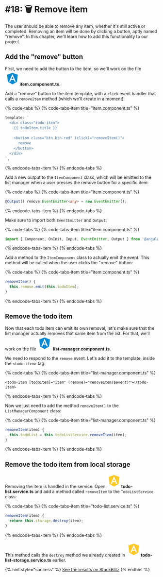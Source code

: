 # \#18: 🗑 Remove item

The user should be able to remove any item, whether it's still active or completed. Removing an item will be done by clicking a button, aptly named "remove". In this chapter, we'll learn how to add this functionality to our project.

## Add the "remove" button

First, we need to add the button to the item, so we'll work on the file   
![](.gitbook/assets/component.svg)**item.component.ts**.

Add a "remove" button to the item template, with a `click` event handler that calls a `removeItem` method \(which we'll create in a moment\):

{% code-tabs %}
{% code-tabs-item title="item.component.ts" %}
```typescript
template: `
  <div class="todo-item">
    {{ todoItem.title }}

    <button class="btn btn-red" (click)="removeItem()">
      remove
    </button>
  </div>
`,
```
{% endcode-tabs-item %}
{% endcode-tabs %}

Add a new output to the `ItemComponent` class, which will be emitted to the list manager when a user presses the remove button for a specific item:

{% code-tabs %}
{% code-tabs-item title="item.component.ts" %}
```typescript
@Output() remove:EventEmitter<any> = new EventEmitter();
```
{% endcode-tabs-item %}
{% endcode-tabs %}

Make sure to import both `EventEmitter` and `Output`:

{% code-tabs %}
{% code-tabs-item title="item.component.ts" %}
```typescript
import { Component, OnInit, Input, EventEmitter, Output } from '@angular/core';
```
{% endcode-tabs-item %}
{% endcode-tabs %}

Add a method to the `ItemComponent` class to actually emit the event. This method will be called when the user clicks the "remove" button:

{% code-tabs %}
{% code-tabs-item title="item.component.ts" %}
```typescript
removeItem() {
  this.remove.emit(this.todoItem);
}
```
{% endcode-tabs-item %}
{% endcode-tabs %}

## Remove the todo item

Now that each todo item can emit its own removal, let's make sure that the list manager actually removes that same item from the list. For that, we'll work on the file ![](.gitbook/assets/component.svg) **list-manager.component.ts**.

We need to respond to the `remove` event. Let's add it to the template, inside the `<todo-item>` tag:

{% code-tabs %}
{% code-tabs-item title="list-manager.component.ts" %}
```markup
<todo-item [todoItem]="item" (remove)="removeItem($event)"></todo-item>
```
{% endcode-tabs-item %}
{% endcode-tabs %}

Now we just need to add the method `removeItem()` to the `ListManagerComponent` class:

{% code-tabs %}
{% code-tabs-item title="list-manager.component.ts" %}
```typescript
removeItem(item) {
  this.todoList = this.todoListService.removeItem(item);
}
```
{% endcode-tabs-item %}
{% endcode-tabs %}

## Remove the todo item from local storage

Removing the item is handled in the service. Open ![](.gitbook/assets/service.svg)**todo-list.service.ts** and add a method called `removeItem` to the `TodoListService` class:

{% code-tabs %}
{% code-tabs-item title="todo-list.service.ts" %}
```typescript
removeItem(item) {
  return this.storage.destroy(item);
}
```
{% endcode-tabs-item %}
{% endcode-tabs %}

This method calls the `destroy` method we already created in ![](.gitbook/assets/service.svg)**todo-list-storage.service.ts** earlier.

{% hint style="success" %}
[See the results on StackBlitz](https://stackblitz.com/github/angularbootcamp/todo-list-tutorial-steps/tree/step-17_Remove_item)
{% endhint %}




